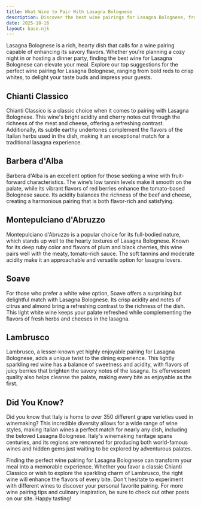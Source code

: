```yaml
---
title: What Wine to Pair With Lasagna Bolognese
description: Discover the best wine pairings for Lasagna Bolognese, from bold reds to crisp whites.
date: 2025-10-16
layout: base.njk
---
```


Lasagna Bolognese is a rich, hearty dish that calls for a wine pairing capable of enhancing its savory flavors. Whether you're planning a cozy night in or hosting a dinner party, finding the best wine for Lasagna Bolognese can elevate your meal. Explore our top suggestions for the perfect wine pairing for Lasagna Bolognese, ranging from bold reds to crisp whites, to delight your taste buds and impress your guests.

## Chianti Classico

Chianti Classico is a classic choice when it comes to pairing with Lasagna Bolognese. This wine's bright acidity and cherry notes cut through the richness of the meat and cheese, offering a refreshing contrast. Additionally, its subtle earthy undertones complement the flavors of the Italian herbs used in the dish, making it an exceptional match for a traditional lasagna experience.

## Barbera d'Alba

Barbera d'Alba is an excellent option for those seeking a wine with fruit-forward characteristics. The wine’s low tannin levels make it smooth on the palate, while its vibrant flavors of red berries enhance the tomato-based Bolognese sauce. Its acidity balances the richness of the beef and cheese, creating a harmonious pairing that is both flavor-rich and satisfying.

## Montepulciano d'Abruzzo

Montepulciano d'Abruzzo is a popular choice for its full-bodied nature, which stands up well to the hearty textures of Lasagna Bolognese. Known for its deep ruby color and flavors of plum and black cherries, this wine pairs well with the meaty, tomato-rich sauce. The soft tannins and moderate acidity make it an approachable and versatile option for lasagna lovers.

## Soave

For those who prefer a white wine option, Soave offers a surprising but delightful match with Lasagna Bolognese. Its crisp acidity and notes of citrus and almond bring a refreshing contrast to the richness of the dish. This light white wine keeps your palate refreshed while complementing the flavors of fresh herbs and cheeses in the lasagna.

## Lambrusco

Lambrusco, a lesser-known yet highly enjoyable pairing for Lasagna Bolognese, adds a unique twist to the dining experience. This lightly sparkling red wine has a balance of sweetness and acidity, with flavors of juicy berries that brighten the savory notes of the lasagna. Its effervescent quality also helps cleanse the palate, making every bite as enjoyable as the first.

## Did You Know?

Did you know that Italy is home to over 350 different grape varieties used in winemaking? This incredible diversity allows for a wide range of wine styles, making Italian wines a perfect match for nearly any dish, including the beloved Lasagna Bolognese. Italy's winemaking heritage spans centuries, and its regions are renowned for producing both world-famous wines and hidden gems just waiting to be explored by adventurous palates.

Finding the perfect wine pairing for Lasagna Bolognese can transform your meal into a memorable experience. Whether you favor a classic Chianti Classico or wish to explore the sparkling charm of Lambrusco, the right wine will enhance the flavors of every bite. Don't hesitate to experiment with different wines to discover your personal favorite pairing. For more wine pairing tips and culinary inspiration, be sure to check out other posts on our site. Happy tasting!